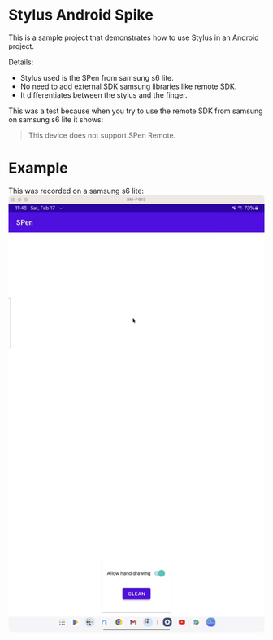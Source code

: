 # Stylus Android Spike

This is a sample project that demonstrates how to use Stylus in an Android project.

Details:
- Stylus used is the SPen from samsung s6 lite.
- No need to add external SDK samsung libraries like remote SDK.
- It differentiates between the stylus and the finger.

This was a test because when you try to use the remote SDK from samsung on 
samsung s6 lite it shows:
> This device does not support SPen Remote.

# Example
This was recorded on a samsung s6 lite:
![](./sample.gif)
